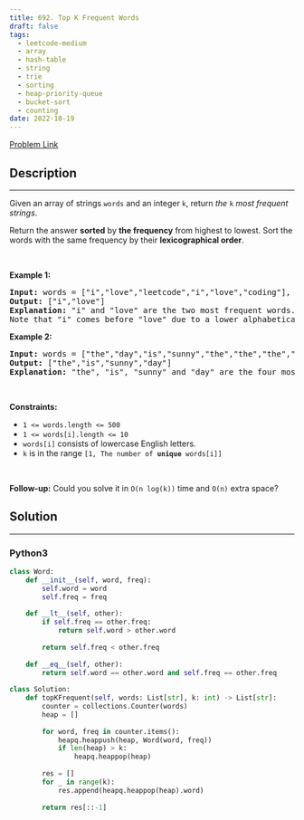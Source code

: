 ```yaml
---
title: 692. Top K Frequent Words
draft: false
tags: 
  - leetcode-medium
  - array
  - hash-table
  - string
  - trie
  - sorting
  - heap-priority-queue
  - bucket-sort
  - counting
date: 2022-10-19
---
```


[Problem Link](https://leetcode.com/problems/top-k-frequent-words/)

## Description

---
<p>Given an array of strings <code>words</code> and an integer <code>k</code>, return <em>the </em><code>k</code><em> most frequent strings</em>.</p>

<p>Return the answer <strong>sorted</strong> by <strong>the frequency</strong> from highest to lowest. Sort the words with the same frequency by their <strong>lexicographical order</strong>.</p>

<p>&nbsp;</p>
<p><strong class="example">Example 1:</strong></p>

<pre>
<strong>Input:</strong> words = [&quot;i&quot;,&quot;love&quot;,&quot;leetcode&quot;,&quot;i&quot;,&quot;love&quot;,&quot;coding&quot;], k = 2
<strong>Output:</strong> [&quot;i&quot;,&quot;love&quot;]
<strong>Explanation:</strong> &quot;i&quot; and &quot;love&quot; are the two most frequent words.
Note that &quot;i&quot; comes before &quot;love&quot; due to a lower alphabetical order.
</pre>

<p><strong class="example">Example 2:</strong></p>

<pre>
<strong>Input:</strong> words = [&quot;the&quot;,&quot;day&quot;,&quot;is&quot;,&quot;sunny&quot;,&quot;the&quot;,&quot;the&quot;,&quot;the&quot;,&quot;sunny&quot;,&quot;is&quot;,&quot;is&quot;], k = 4
<strong>Output:</strong> [&quot;the&quot;,&quot;is&quot;,&quot;sunny&quot;,&quot;day&quot;]
<strong>Explanation:</strong> &quot;the&quot;, &quot;is&quot;, &quot;sunny&quot; and &quot;day&quot; are the four most frequent words, with the number of occurrence being 4, 3, 2 and 1 respectively.
</pre>

<p>&nbsp;</p>
<p><strong>Constraints:</strong></p>

<ul>
	<li><code>1 &lt;= words.length &lt;= 500</code></li>
	<li><code>1 &lt;= words[i].length &lt;= 10</code></li>
	<li><code>words[i]</code> consists of lowercase English letters.</li>
	<li><code>k</code> is in the range <code>[1, The number of <strong>unique</strong> words[i]]</code></li>
</ul>

<p>&nbsp;</p>
<p><strong>Follow-up:</strong> Could you solve it in <code>O(n log(k))</code> time and <code>O(n)</code> extra space?</p>


## Solution

---
### Python3
``` py title='top-k-frequent-words'
class Word:
    def __init__(self, word, freq):
        self.word = word
        self.freq = freq
    
    def __lt__(self, other):
        if self.freq == other.freq:
            return self.word > other.word
        
        return self.freq < other.freq
    
    def __eq__(self, other):
        return self.word == other.word and self.freq == other.freq
    
class Solution:
    def topKFrequent(self, words: List[str], k: int) -> List[str]:
        counter = collections.Counter(words)
        heap = []
        
        for word, freq in counter.items():
            heapq.heappush(heap, Word(word, freq))
            if len(heap) > k:
                heapq.heappop(heap)
        
        res = []
        for _ in range(k):
            res.append(heapq.heappop(heap).word)
        
        return res[::-1]
```

